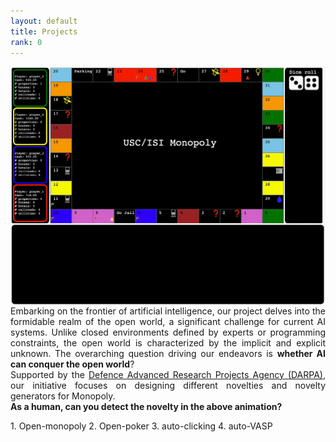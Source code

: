 ```yaml
---
layout: default
title: Projects
rank: 0
---
```

<a href="https://github.com/mayankkejriwal/GNOME-p3"><img class="project_img" style="float: left;" src="/assets/images/projects/monopoly.gif"></a> 
<p style='text-align: justify;'> Embarking on the frontier of artificial intelligence, our project delves into the formidable realm of the open world, a significant challenge for current AI systems. Unlike closed environments defined by experts or programming constraints, the open world is characterized by the implicit and explicit unknown. The overarching question driving our endeavors is <strong>whether AI can conquer the open world</strong>?
<br>
    Supported by the <a href="https://www.darpa.mil/program/science-of-artificial-intelligence-and-learning-for-open-world-novelty">Defence Advanced Research Projects Agency (DARPA)</a>, our initiative focuses on designing different novelties and novelty generators for Monopoly.
<br>
    <strong>As a human, can you detect the novelty in the above animation?</strong> </p> 
1. Open-monopoly
2. Open-poker
3. auto-clicking
4. auto-VASP